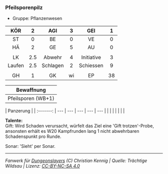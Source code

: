### Pfeilsporenpilz

- Gruppe: Pflanzenwesen

|  KÖR   |  2  |   AGI    |  3  |    GEI     |  1  |
| :----: | :-: | :------: | :-: | :--------: | :-: |
|   ST   |  0  |    BE    |  0  |     VE     |  0  |
|   HÄ   |  2  |    GE    |  5  |     AU     |  0  |
|        |     |          |     |            |     |
|   LK   | 2.5 |  Abwehr  |  4  | Initiative |  3  |
| Laufen | 2.5 | Schlagen |  2  | Schiessen  |  9  |
|        |     |          |     |            |     |
|   GH   |  1  |    GK    | wi  |     EP     | 38  |

|     Bewaffnung     |
| :----------------: |
| Pfeilsporen (WB+1) |

| Panzerung |
| :-------: | --- | --- | --- | --- | --- |
|           |     |     |     |     |     |

**Talente:**  
Gift: Wird Schaden verursacht, würfelt das Ziel eine 'Gift trotzen'-Probe, ansonsten erhält es W20 Kampfrunden lang 1 nicht abwehrbaren Schadenspunkt pro Runde.

Sonar: 'Sieht' per Sonar.

---

_Fanwerk für [Dungeonslayers](https://www.dungeonslayers.net/) (C) Christian Kennig | Quelle: Trächtige Wildsau | Lizenz: [CC-BY-NC-SA 4.0](https://creativecommons.org/licenses/by-nc-sa/4.0/deed.de)_
